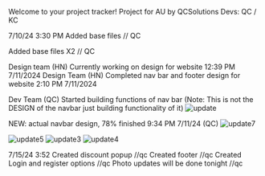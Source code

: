 Welcome to your project tracker!
Project for AU by QCSolutions
Devs: QC / KC


7/10/24
3:30 PM
Added base files // QC

Added base files X2 // QC

Design team (HN) Currently working on design for website 12:39 PM 7/11/2024
Design Team (HN) Completed nav bar and footer design for website 2:10 PM 7/11/2024

Dev Team (QC) Started building functions of nav bar (Note: This is not the DESIGN of the navbar just building functionality of it)
![update](https://github.com/user-attachments/assets/93d5e1b2-a6ce-40be-a5fc-c36a2c89f4a7)

NEW: actual navbar design, 78% finished 9:34 PM 7/11/24 (QC)
![update7](https://github.com/user-attachments/assets/853b0a11-50a5-4544-b826-c352d41c20e7)

![update5](https://github.com/user-attachments/assets/7b3f06ed-7eea-40c7-80b3-2f2e97adbc86)
![update3](https://github.com/user-attachments/assets/4a2ecc1f-ab61-4db9-a51b-d39527d74726)
![update4](https://github.com/user-attachments/assets/3e323cec-a130-47a1-b292-aa62dfb07670)

7/15/24 3:52
Created discount popup //qc
Created footer //qc
Created Login and register options //qc
Photo updates will be done tonight //qc
